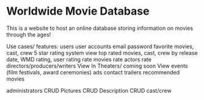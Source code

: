 # Worldwide Movie Database
This is a website to host an online database storing information on movies through the ages!

Use cases/ features:
users 
	user accounts
	email
	password
	favorite movies, cast, crew
	5 star rating system
	view top rated movies, cast, crew by release date, WMD rating, user rating
	rate movies
	rate actors
	rate directors/producers/writers
	View In Theaters/ coming soon
	View events (film festivals, award ceremonies)
	ads
	contact
	trailers
	recommended movies
	

administrators
	CRUD Pictures
	CRUD Description
	CRUD cast/crew
